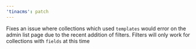 ```yaml
---
'tinacms': patch
---
```


Fixes an issue where collections which used `templates` would error on the admin list page due to the recent addition of filters. Filters will only work for collections with `fields` at this time
